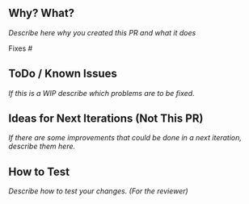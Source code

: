 ## Why? What?

*Describe here why you created this PR and what it does*

Fixes #

## ToDo / Known Issues

*If this is a WIP describe which problems are to be fixed.*

## Ideas for Next Iterations (Not This PR)

*If there are some improvements that could be done in a next iteration, describe them here.*

## How to Test

*Describe how to test your changes. (For the reviewer)*
